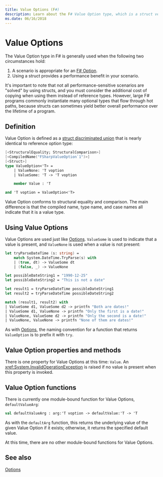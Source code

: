 ```yaml
---
title: Value Options (F#)
description: Learn about the F# Value Option type, which is a struct version of the Option type.
ms.date: 06/16/2018
---
```


# Value Options

The Value Option type in F# is generally used when the following two circumstances hold:

1. A scenario is appropriate for an [F# Option](options.md).
2. Using a struct provides a performance benefit in your scenario.

It's important to note that not all performance-sensitive scenarios are "solved" by using structs, and you must consider the additional cost of copying when using them instead of reference types. However, large F# programs commonly instantiate many optional types that flow through hot paths, because structs can sometimes yield better overall performance over the lifetime of a program.

## Definition

Value Option is defined as a [struct discriminated union](discriminated-unions.md#struct-discriminated-union) that is nearly identical to reference option type:

```fsharp
[<StructuralEquality; StructuralComparison>]
[<CompiledName("FSharpValueOption`1")>]
[<Struct>]
type ValueOption<'T> =
    | ValueNone: 'T voption
    | ValueSome: 'T -> 'T voption

    member Value : 'T

and 'T voption = ValueOption<'T>
```

Value Option conforms to structural equality and comparison. The main difference is that the compiled name, type name, and case names all indicate that it is a value type.

## Using Value Options

Value Options are used just like [Options](options.md). `ValueSome` is used to indicate that a value is present, and `ValueNone` is used when a value is not present:

```fsharp
let tryParseDateTime (s: string) =
    match System.DateTime.TryParse(s) with
    | (true, dt) -> ValueSome dt
    | (false, _) -> ValueNone

let possibleDateString1 = "1990-12-25"
let possibleDateString2 = "This is not a date"

let result1 = tryParseDateTime possibleDateString1
let result2 = tryParseDateTime possibleDateString2

match (result1, result2) with
| ValueSome d1, ValueSome d2 -> printfn "Both are dates!"
| ValueSome d1, ValueNone -> printfn "Only the first is a date!"
| ValueNone, ValueSome d2 -> printfn "Only the second is a date!"
| ValueNone, ValueNone -> printfn "None of them are dates!"
```

As with [Options](options.md), the naming convention for a function that returns `ValueOption` is to prefix it with `try`.

## Value Option properties and methods

There is one property for Value Options at this time: `Value`. An <xref:System.InvalidOperationException> is raised if no value is present when this property is invoked.

## Value Option functions

There is currently one module-bound function for Value Options, `defaultValueArg`:

```fsharp
val defaultValueArg : arg:'T voption -> defaultValue:'T -> 'T 
```

As with the `defaultArg` function, this returns the underlying value of the given Value Option if it exists; otherwise, it returns the specified default value.

At this time, there are no other module-bound functions for Value Options.

## See also

[Options](options.md)
